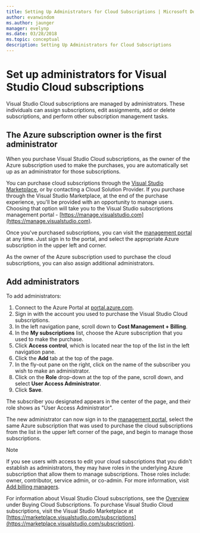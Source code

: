 ```yaml
---
title: Setting Up Administrators for Cloud Subscriptions | Microsoft Docs
author: evanwindom
ms.author: jaunger
manager: evelynp
ms.date: 03/28/2018
ms.topic: conceptual
description: Setting Up Administrators for Cloud Subscriptions
---
```

# Set up administrators for Visual Studio Cloud subscriptions

Visual Studio Cloud subscriptions are managed by administrators. These individuals can assign subscriptions, edit assignments, add or delete subscriptions, and perform other subscription management tasks.

## The Azure subscription owner is the first administrator

When you purchase Visual Studio Cloud subscriptions, as the owner of the Azure subscription used to make the purchases, you are automatically set up as an administrator for those subscriptions.

You can purchase cloud subscriptions through the [Visual Studio Marketplace](https://marketplace.visualstudio.com/subscriptions), or by contacting a Cloud Solution Provider. If you purchase through the Visual Studio Marketplace, at the end of the purchase experience, you'll be provided with an opportunity to manage users. Choosing that option will take you to the Visual Studio subscriptions management portal - [https://manage.visualstudio.com](https://manage.visualstudio.com).

Once you've purchased subscriptions, you can visit the [management portal](https://manage.visualstudio.com) at any time. Just sign in to the portal, and select the appropriate Azure subscription in the upper left and corner.

As the owner of the Azure subscription used to purchase the cloud subscriptions, you can also assign additional administrators.

## Add administrators

To add administrators:

1. Connect to the Azure Portal at [portal.azure.com](https://portal.azure.com).
2. Sign in with the account you used to purchase the Visual Studio Cloud subscriptions.
3. In the left navigation pane, scroll down to **Cost Management + Billing**.
4. In the **My subscriptions** list, choose the Azure subscription that you used to make the purchase.
5. Click **Access control**, which is located near the top of the list in the left navigation pane.
6. Click the **Add** tab at the top of the page.
7. In the fly-out pane on the right, click on the name of the subscriber you wish to make an administrator.
8. Click on the **Role** drop-down at the top of the pane, scroll down, and select **User Access Administrator**.
9. Click **Save**.

The subscriber you designated appears in the center of the page, and their role shows as "User Access Administrator".

The new administrator can now sign in to the [management portal](https://manage.visualstudio.com), select the same Azure subscription that was used to purchase the cloud subscriptions from the list in the upper left corner of the page, and begin to manage those subscriptions.

> [!NOTE]
> If you see users with access to edit your cloud subscriptions that you didn't establish as administrators, they may have roles in the underlying Azure subscription that allow them to manage subscriptions. Those roles include: owner, contributor, service admin, or co-admin. For more information, visit [Add billing managers](/azure/devops/organizations/billing/add-backup-billing-managers?view=vsts).

For information about Visual Studio Cloud subscriptions, see the [Overview](vscloud-overview.md) under Buying Cloud Subscriptions. To purchase Visual Studio Cloud subscriptions, visit the Visual Studio Marketplace at [https://marketplace.visualstudio.com/subscriptions](https://marketplace.visualstudio.com/subscription).
